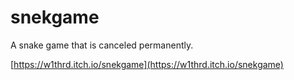 # snekgame
A snake game that is canceled permanently.

[https://w1thrd.itch.io/snekgame](https://w1thrd.itch.io/snekgame)
